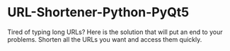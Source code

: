 # URL-Shortener-Python-PyQt5
Tired of typing long URLs? Here is the solution that will put an end to your problems. Shorten all the URLs you want and access them quickly.
